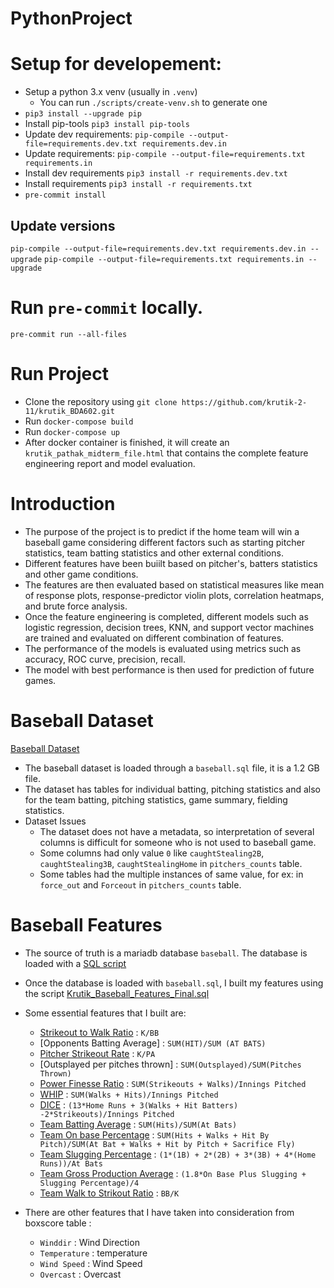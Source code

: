 # PythonProject

# Setup for developement:

- Setup a python 3.x venv (usually in `.venv`)
  - You can run `./scripts/create-venv.sh` to generate one
- `pip3 install --upgrade pip`
- Install pip-tools `pip3 install pip-tools`
- Update dev requirements: `pip-compile --output-file=requirements.dev.txt requirements.dev.in`
- Update requirements: `pip-compile --output-file=requirements.txt requirements.in`
- Install dev requirements `pip3 install -r requirements.dev.txt`
- Install requirements `pip3 install -r requirements.txt`
- `pre-commit install`

## Update versions

`pip-compile --output-file=requirements.dev.txt requirements.dev.in --upgrade`
`pip-compile --output-file=requirements.txt requirements.in --upgrade`

# Run `pre-commit` locally.

`pre-commit run --all-files`

# Run Project
- Clone the repository using `git clone https://github.com/krutik-2-11/krutik_BDA602.git`
- Run `docker-compose build` 
- Run `docker-compose up`
- After docker container is finished, it will create an `krutik_pathak_midterm_file.html` that contains the complete feature engineering report and model evaluation. 

# Introduction
- The purpose of the project is to predict if the home team will win a baseball game considering different factors such as starting pitcher statistics, team batting statistics and other external   conditions.
- Different features have been buiilt based on pitcher's, batters statistics and other game conditions.
- The features are then evaluated based on statistical measures like mean of response plots, response-predictor violin plots, correlation heatmaps, and brute force analysis.
- Once the feature engineering is completed, different models such as logistic regression, decision trees, KNN, and support vector machines are trained and evaluated on different combination of   features.
- The performance of the models is evaluated using metrics such as accuracy, ROC curve, precision, recall.
- The model with best performance is then used for prediction of future games.

# Baseball Dataset
[Baseball Dataset](https://teaching.mrsharky.com/data/baseball.sql.tar.gz)
- The baseball dataset is loaded through a `baseball.sql` file, it is a 1.2 GB file.
- The dataset has tables for individual batting, pitching statistics and also for the team batting, pitching statistics, game summary, fielding statistics.
- Dataset Issues
  * The dataset does not have a metadata, so interpretation of several columns is difficult for someone who is not used to baseball game.
  * Some columns had only value `0` like `caughtStealing2B`, `caughtStealing3B`, `caughtStealingHome` in `pitchers_counts` table.
  * Some tables had the multiple instances of same value, for ex: in `force_out` and `Forceout` in `pitchers_counts` table.  

# Baseball Features
- The source of truth is a mariadb database `baseball`. The database is loaded with a [SQL script](https://teaching.mrsharky.com/data/baseball.sql.tar.gz)
- Once the database is loaded with `baseball.sql`, I built my features using the script [Krutik_Baseball_Features_Final.sql](https://github.com/krutik-2-11/krutik_BDA602/blob/final/scripts/final/Krutik_Baseball_Features_Final.sql)
- Some essential features that I built are:
  * [Strikeout to Walk Ratio](https://en.wikipedia.org/wiki/Strikeout-to-walk_ratio) : `K/BB`
  * [Opponents Batting Average] : `SUM(HIT)/SUM (AT BATS)`
  * [Pitcher Strikeout Rate](https://library.fangraphs.com/offense/rate-stats/) : `K/PA`
  * [Outsplayed per pitches thrown] : `SUM(Outsplayed)/SUM(Pitches Thrown)`
  * [Power Finesse Ratio](https://en.wikipedia.org/wiki/Power_finesse_ratio) : `SUM(Strikeouts + Walks)/Innings Pitched`
  * [WHIP](https://en.wikipedia.org/wiki/Walks_plus_hits_per_inning_pitched) : `SUM(Walks + Hits)/Innings Pitched`
  * [DICE](https://en.wikipedia.org/wiki/Defense-Independent_Component_ERA) : `(13*Home Runs + 3(Walks + Hit Batters) -2*Strikeouts)/Innings Pitched`
  * [Team Batting Average](https://en.wikipedia.org/wiki/Batting_average_(baseball)) : `SUM(Hits)/SUM(At Bats)`
  * [Team On base Percentage](https://en.wikipedia.org/wiki/On-base_percentage) : `SUM(Hits + Walks + Hit By Pitch)/SUM(At Bat + Walks + Hit by Pitch + Sacrifice Fly)`
  * [Team Slugging Percentage](https://en.wikipedia.org/wiki/Slugging_percentage) : `(1*(1B) + 2*(2B) + 3*(3B) + 4*(Home Runs))/At Bats`
  * [Team Gross Production Average](https://en.wikipedia.org/wiki/Gross_production_average) : `(1.8*On Base Plus Slugging + Slugging Percentage)/4`
  * [Team Walk to Strikout Ratio](https://en.wikipedia.org/wiki/Walk-to-strikeout_ratio) : `BB/K`

- There are other features that I have taken into consideration from boxscore table : 
  * `Winddir` : Wind Direction
  * `Temperature` : temperature
  * `Wind Speed` : Wind Speed
  * `Overcast` : Overcast

